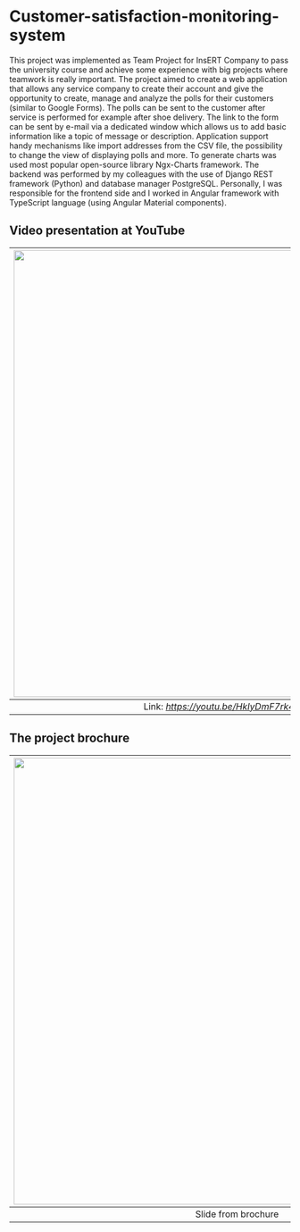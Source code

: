 # Customer-satisfaction-monitoring-system

This project was implemented as Team Project for InsERT Company to pass the university course and achieve some experience with big projects where teamwork is really important. The project aimed to create a web application that allows any service company to create their account and give the opportunity to create, manage and analyze the polls for their customers (similar to Google Forms). The polls can be sent to the customer after service is performed for example after shoe delivery. The link to the form can be sent by e-mail via a dedicated window which allows us to add basic information like a topic of message or description. Application support handy mechanisms like import addresses from the CSV file, the possibility to change the view of displaying polls and more. To generate charts was used most popular open-source library Ngx-Charts framework. The backend was performed by my colleagues with the use of Django REST framework (Python) and database manager PostgreSQL. Personally, I was responsible for the frontend side and I worked in Angular framework with TypeScript language (using Angular Material components).

## Video presentation at YouTube

|[<img src="https://user-images.githubusercontent.com/63188869/179979954-b1409715-de8d-4d3b-8d2a-144a686a3c78.png" width="800">](https://www.youtube.com/watch?v=HkIyDmF7rk4)|
|:--:|
| Link: *https://youtu.be/HkIyDmF7rk4* (<3min)|

## The project brochure
|[<img src="https://user-images.githubusercontent.com/63188869/179975672-20229359-1a49-4445-acad-e7999856113f.png" width="800">](https://www.youtube.com/watch?v=HkIyDmF7rk4)|
|:--:|
| Slide from brochure|


